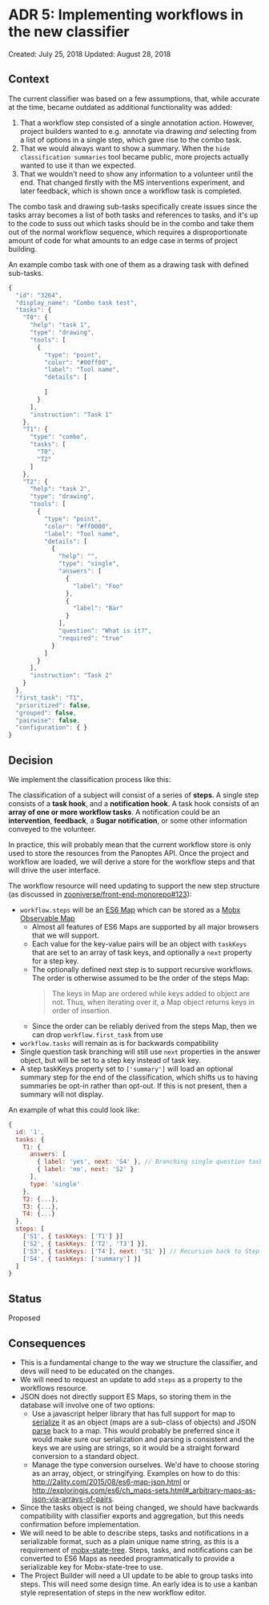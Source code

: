 # ADR 5: Implementing workflows in the new classifier

Created: July 25, 2018
Updated: August 28, 2018

## Context

The current classifier was based on a few assumptions, that, while accurate at the time, became outdated as additional functionality was added:

1. That a workflow step consisted of a single annotation action. However, project builders wanted to e.g. annotate via drawing _and_ selecting from a list of options in a single step, which gave rise to the combo task.
1. That we would always want to show a summary. When the `hide classification summaries` tool became public, more projects actually wanted to use it than we expected.
1. That we wouldn't need to show any information to a volunteer until the end. That changed firstly with the MS interventions experiment, and later feedback, which is shown once a workflow task is completed.

The combo task and drawing sub-tasks specifically create issues since the tasks array becomes a list of both tasks and references to tasks, and it's up to the code to suss out which tasks should be in the combo and take them out of the normal workflow sequence, which requires a disproportionate amount of code for what amounts to an edge case in terms of project building.

An example combo task with one of them as a drawing task with defined sub-tasks.

``` javascript
{
  "id": "3264",
  "display_name": "Combo task test",
  "tasks": {
    "T0": {
      "help": "task 1",
      "type": "drawing",
      "tools": [
        {
          "type": "point",
          "color": "#00ff00",
          "label": "Tool name",
          "details": [
            
          ]
        }
      ],
      "instruction": "Task 1"
    },
    "T1": {
      "type": "combo",
      "tasks": [
        "T0",
        "T2"
      ]
    },
    "T2": {
      "help": "task 2",
      "type": "drawing",
      "tools": [
        {
          "type": "point",
          "color": "#ff0000",
          "label": "Tool name",
          "details": [
            {
              "help": "",
              "type": "single",
              "answers": [
                {
                  "label": "Foo"
                },
                {
                  "label": "Bar"
                }
              ],
              "question": "What is it?",
              "required": "true"
            }
          ]
        }
      ],
      "instruction": "Task 2"
    }
  },
  "first_task": "T1",
  "prioritized": false,
  "grouped": false,
  "pairwise": false,
  "configuration": { }
}
```

## Decision

We implement the classification process like this:

The classification of a subject will consist of a series of __steps__. A single step consists of a __task hook__, and a __notification hook__. A task hook consists of an __array of one or more workflow tasks__. A notification could be an __intervention__, __feedback__, a __Sugar notification__, or some other information conveyed to the volunteer.

In practice, this will probably mean that the current workflow store is only used to store the resources from the Panoptes API. Once the project and workflow are loaded, we will derive a store for the workflow steps and that will drive the user interface.

The workflow resource will need updating to support the new step structure (as discussed in [zooniverse/front-end-monorepo#123](https://github.com/zooniverse/front-end-monorepo/issues/123)):

- `workflow.steps` will be an [ES6 Map](https://developer.mozilla.org/en-US/docs/Web/JavaScript/Reference/Global_Objects/Map) which can be stored as a [Mobx Observable Map](https://mobx.js.org/refguide/map.html)
  - Almost all features of ES6 Maps are supported by all major browsers that we will support.
  - Each value for the key-value pairs will be an object with `taskKeys` that are set to an array of task keys, and optionally a `next` property for a step key.
  - The optionally defined next step is to support recursive workflows. The order is otherwise assumed to be the order of the steps Map:
    > The keys in Map are ordered while keys added to object are not. Thus, when iterating over it, a Map object returns keys in order of insertion.
  - Since the order can be reliably derived from the steps Map, then we can drop `workflow.first_task` from use
- `workflow.tasks` will remain as is for backwards compatibility
- Single question task branching will still use `next` properties in the answer object, but will be set to a step key instead of task key. 
- A step taskKeys property set to `['summary']` will load an optional summary step for the end of the classification, which shifts us to having summaries be opt-in rather than opt-out. If this is not present, then a summary will not display.

An example of what this could look like:

``` javascript
{
  id: '1',
  tasks: {
    T1: {
      answers: [
        { label: 'yes', next: 'S4' }, // Branching single question task
        { label: 'no', next: 'S2' }
      ],
      type: 'single'
    },
    T2: {...},
    T3: {...},
    T4: {...}
  },
  steps: [
    ['S1', { taskKeys: ['T1'] }]
    ['S2', { taskKeys: ['T2', 'T3'] }],
    ['S3', { taskKeys: ['T4'], next: 'S1' }] // Recursion back to Step 1
    ['S4', { taskKeys: ['summary'] }]
  ]
}

```

## Status

Proposed

## Consequences

- This is a fundamental change to the way we structure the classifier, and devs will need to be educated on the changes.
- We will need to request an update to add `steps` as a property to the workflows resource.
- JSON does not directly support ES Maps, so storing them in the database will involve one of two options:
  - Use a javascript helper library that has full support for map to [serialize](https://github.com/sonnyp/JSON8/tree/master/packages/json8#ooserialize) it as an object (maps are a sub-class of objects) and JSON [parse](https://github.com/sonnyp/JSON8/tree/master/packages/json8#ooparse) back to a map. This would probably be preferred since it would make sure our serialization and parsing is consistent and the keys we are using are strings, so it would be a straight forward conversion to a standard object. 
  - Manage the type conversion ourselves. We'd have to choose storing as an array, object, or stringifying. Examples on how to do this: http://2ality.com/2015/08/es6-map-json.html or http://exploringjs.com/es6/ch_maps-sets.html#_arbitrary-maps-as-json-via-arrays-of-pairs.
- Since the tasks object is not being changed, we should have backwards compatibility with classifier exports and aggregation, but this needs confirmation before implementation.
- We will need to be able to describe steps, tasks and notifications in a serializable format, such as a plain unique name string, as this is a requirement of [mobx-state-tree](https://github.com/mobxjs/mobx-state-tree#tree-semantics-in-detail). Steps, tasks, and notifications can be converted to ES6 Maps as needed programmatically to provide a serializable key for Mobx-state-tree to use.
- The Project Builder will need a UI update to be able to group tasks into steps. This will need some design time. An early idea is to use a kanban style representation of steps in the new workflow editor. 
